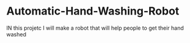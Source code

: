 # Automatic-Hand-Washing-Robot
IN this projetc I will make a robot that will help people to get their hand washed
